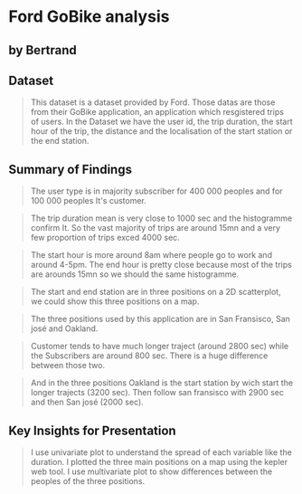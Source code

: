 # Ford GoBike analysis
## by Bertrand


## Dataset

> This dataset is a dataset provided by Ford. Those datas are those from their GoBike application, an application which resgistered trips of users. In the Dataset we have the user id, the trip duration, the start hour of the trip, the distance and the localisation of the start station or the end station.


## Summary of Findings

> The user type is in majority subscriber for 400 000 peoples and for 100 000 peoples It's customer.

>The trip duration mean is very close to 1000 sec and the histogramme confirm It. So the vast majority of trips are around 15mn and a very few proportion of trips exced 4000 sec.

>The start hour is more around 8am where people go to work and around 4-5pm. The end hour is pretty close because most of the trips are arounds 15mn so we should the same histogramme.

> The start and end station are in three positions on a 2D scatterplot, we could show this three positions on a map.

>The three positions used by this application are in San Fransisco, San josé and Oakland.

>Customer tends to have much longer traject (around 2800 sec) while the Subscribers are around 800 sec. There is a huge difference between those two.

>And in the three positions Oakland is the start station by wich start the longer trajects (3200 sec). Then follow san fransisco with 2900 sec and then San josé (2000 sec).

## Key Insights for Presentation
> I use univariate plot to understand the spread of each variable like the duration.
> I plotted the three main positions on a map using the kepler web tool. I use multivariate plot to show differences between the peoples of the three positions.
